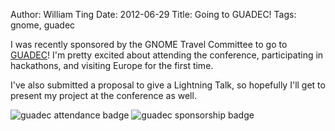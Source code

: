 Author: William Ting
Date: 2012-06-29
Title: Going to GUADEC!
Tags: gnome, guadec

I was recently sponsored by the GNOME Travel Committee to go to [GUADEC][conf]! I'm pretty excited about attending the conference, participating in hackathons, and visiting Europe for the first time.

I've also submitted a proposal to give a Lightning Talk, so hopefully I'll get to present my project at the conference as well.

![guadec attendance badge](/static/images/guadec-attendance.png)
![guadec sponsorship badge](/static/images/guadec-sponsored.png)

[conf]: http://guadec.org/
